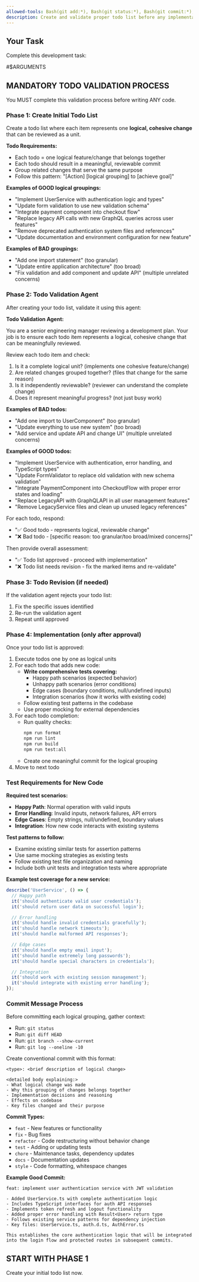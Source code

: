 ```yaml
---
allowed-tools: Bash(git add:*), Bash(git status:*), Bash(git commit:*), Bash(git push:*), Bash(git branch:*), Bash(git log:*), Bash(git diff:*), Bash(npm:*), Editor
description: Create and validate proper todo list before any implementation
---
```


## Your Task

Complete this development task:

#$ARGUMENTS

## MANDATORY TODO VALIDATION PROCESS

You MUST complete this validation process before writing ANY code.

### Phase 1: Create Initial Todo List

Create a todo list where each item represents one **logical, cohesive change** that can be reviewed as a unit.

**Todo Requirements:**

- Each todo = one logical feature/change that belongs together
- Each todo should result in a meaningful, reviewable commit
- Group related changes that serve the same purpose
- Follow this pattern: "[Action] [logical grouping] to [achieve goal]"

**Examples of GOOD logical groupings:**

- "Implement UserService with authentication logic and types"
- "Update form validation to use new validation schema"
- "Integrate payment component into checkout flow"
- "Replace legacy API calls with new GraphQL queries across user features"
- "Remove deprecated authentication system files and references"
- "Update documentation and environment configuration for new feature"

**Examples of BAD groupings:**

- "Add one import statement" (too granular)
- "Update entire application architecture" (too broad)
- "Fix validation and add component and update API" (multiple unrelated concerns)

### Phase 2: Todo Validation Agent

After creating your todo list, validate it using this agent:

**Todo Validation Agent:**

You are a senior engineering manager reviewing a development plan.
Your job is to ensure each todo item represents a logical, cohesive change that can be meaningfully reviewed.

Review each todo item and check:

1. Is it a complete logical unit? (implements one cohesive feature/change)
2. Are related changes grouped together? (files that change for the same reason)
3. Is it independently reviewable? (reviewer can understand the complete change)
4. Does it represent meaningful progress? (not just busy work)

**Examples of BAD todos:**

- "Add one import to UserComponent" (too granular)
- "Update everything to use new system" (too broad)
- "Add service and update API and change UI" (multiple unrelated concerns)

**Examples of GOOD todos:**

- "Implement UserService with authentication, error handling, and TypeScript types"
- "Update FormValidator to replace old validation with new schema validation"
- "Integrate PaymentComponent into CheckoutFlow with proper error states and loading"
- "Replace LegacyAPI with GraphQLAPI in all user management features"
- "Remove LegacyService files and clean up unused legacy references"

For each todo, respond:

- "✅ Good todo - represents logical, reviewable change"
- "❌ Bad todo - [specific reason: too granular/too broad/mixed concerns]"

Then provide overall assessment:

- "✅ Todo list approved - proceed with implementation"
- "❌ Todo list needs revision - fix the marked items and re-validate"

### Phase 3: Todo Revision (if needed)

If the validation agent rejects your todo list:

1. Fix the specific issues identified
2. Re-run the validation agent
3. Repeat until approved

### Phase 4: Implementation (only after approval)

Once your todo list is approved:

1. Execute todos one by one as logical units
2. For each todo that adds new code:
   - **Write comprehensive tests covering:**
     - Happy path scenarios (expected behavior)
     - Unhappy path scenarios (error conditions)
     - Edge cases (boundary conditions, null/undefined inputs)
     - Integration scenarios (how it works with existing code)
   - Follow existing test patterns in the codebase
   - Use proper mocking for external dependencies
3. For each todo completion:
   - Run quality checks:
     ```bash
     npm run format
     npm run lint
     npm run build
     npm run test:all
     ```
   - Create one meaningful commit for the logical grouping
4. Move to next todo

### Test Requirements for New Code

**Required test scenarios:**

- **Happy Path**: Normal operation with valid inputs
- **Error Handling**: Invalid inputs, network failures, API errors
- **Edge Cases**: Empty strings, null/undefined, boundary values
- **Integration**: How new code interacts with existing systems

**Test patterns to follow:**

- Examine existing similar tests for assertion patterns
- Use same mocking strategies as existing tests
- Follow existing test file organization and naming
- Include both unit tests and integration tests where appropriate

**Example test coverage for a new service:**

```typescript
describe('UserService', () => {
  // Happy path
  it('should authenticate valid user credentials');
  it('should return user data on successful login');

  // Error handling
  it('should handle invalid credentials gracefully');
  it('should handle network timeouts');
  it('should handle malformed API responses');

  // Edge cases
  it('should handle empty email input');
  it('should handle extremely long passwords');
  it('should handle special characters in credentials');

  // Integration
  it('should work with existing session management');
  it('should integrate with existing error handling');
});
```

### Commit Message Process

Before committing each logical grouping, gather context:

- Run: `git status`
- Run: `git diff HEAD`
- Run: `git branch --show-current`
- Run: `git log --oneline -10`

Create conventional commit with this format:

```
<type>: <brief description of logical change>

<detailed body explaining:>
- What logical change was made
- Why this grouping of changes belongs together
- Implementation decisions and reasoning
- Effects on codebase
- Key files changed and their purpose
```

**Commit Types:**

- `feat` - New features or functionality
- `fix` - Bug fixes
- `refactor` - Code restructuring without behavior change
- `test` - Adding or updating tests
- `chore` - Maintenance tasks, dependency updates
- `docs` - Documentation updates
- `style` - Code formatting, whitespace changes

**Example Good Commit:**

```
feat: implement user authentication service with JWT validation

- Added UserService.ts with complete authentication logic
- Includes TypeScript interfaces for auth API responses
- Implements token refresh and logout functionality
- Added proper error handling with Result<User> return type
- Follows existing service patterns for dependency injection
- Key files: UserService.ts, auth.d.ts, AuthError.ts

This establishes the core authentication logic that will be integrated
into the login flow and protected routes in subsequent commits.
```

## START WITH PHASE 1

Create your initial todo list now.
